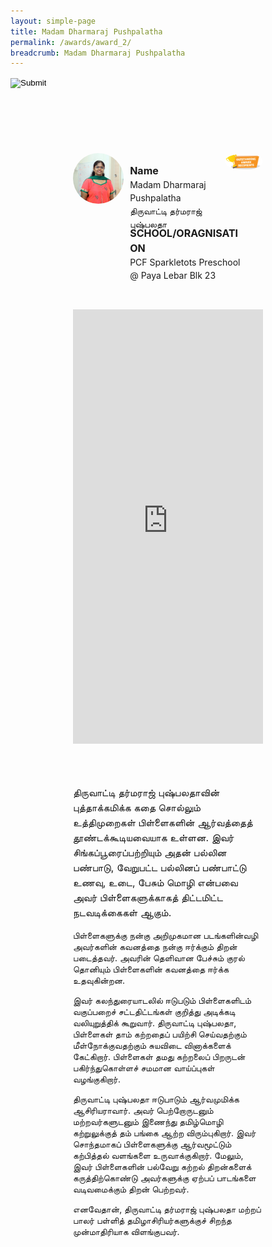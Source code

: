 ```yaml
---
layout: simple-page
title: Madam Dharmaraj Pushpalatha
permalink: /awards/award_2/
breadcrumb: Madam Dharmaraj Pushpalatha
---
```


<style>
    .wrapper {
        display: grid;
        margin-top: 50px;
        margin-left: 100px;
        margin-right: 100px;
        grid-template-columns: 10% 10% 10% 10% 10% 10% 10% 10% 10% 10%;
        grid-template-rows: 100px 100px auto auto auto;
    }

   .item1 {
        grid-column-start: 1;
        grid-column-end: 4;
        grid-row-start: 1;
        grid-row-end: 3;
        /* text-align: center; */
        margin-right: 10px;
    }

   .item2 {
        grid-column-start: 4;
        grid-column-end: 9;
        grid-row-start: 1;
        grid-row-end: 2;
        /* text-align: center; */
    }

   .item3 {
        grid-column-start: 4;
        grid-column-end: 10;
        grid-row-start: 2;
        grid-row-end: 3;
        /* text-align: center; */
    }

   .item4 {
        grid-column-start: 9;
        grid-column-end: 11;
        grid-row-start: 1;
        grid-row-end: 2;
        /* text-align: center; */
    }

   .item5 {
        grid-column-start: 1;
        grid-column-end: 11;
        grid-row-start: 3;
        grid-row-end: 4;
        margin-top: 50px;
        position:relative;
        padding-top:56.25%;
    }
    
   .item6 {
        grid-column-start: 1;
        grid-column-end: 11;
        grid-row-start: 3;
        grid-row-end: 4;
        margin-top: 50px;
        /* text-align: center; */
    }

   .item7 {
        grid-column-start: 1;
        grid-column-end: 11;
        grid-row-start: 4;
        grid-row-end: 5;
        margin-top: 50px;
        /* text-align: center; */
    }
</style>

<script>
        function goBack() {
          window.history.back();
        }
        </script>

<input type="image" name="btnBack" id="btnBack" onclick="goBack()" src="https://event-reg.biz/DefaultBanner/images/MTLS2019/btnBack.png" style="height:70px;">

<div class="wrapper">
        <div class="item1">
            <img style="border-radius: 50%; width: 100%;" src="/images/Madam Dharmaraj Pushpalatha_square.jpg">
        </div>

   <div class="item2">
                <p style="font-weight: bold;margin-bottom: 0px;font-size: 16px;line-height: 1.5;">Name</p>
                <p style="margin-top: 0px;font-size: 14px;line-height: 1.5;">
                  Madam Dharmaraj Pushpalatha<br>
                திருவாட்டி தர்மராஜ் புஷ்பலதா</p>
        </div>

   <div class="item3">
                <p style="font-weight: bold;margin-bottom: 0px;font-size: 16px;line-height: 1.5;">SCHOOL/ORAGNISATION</p>
                <p style="margin-top: 0px;font-size: 14px;line-height: 1.5;">
                  PCF Sparkletots Preschool @ Paya Lebar Blk 23
  </p>
        </div>

   <div class="item4">
                <img style="border-radius: 50%; width: 200px;" src="/images/Outstanding.PNG">
   </div>

   <div class="item5">
                <iframe style="position:absolute;top:0;left:0;width:100%;height:100%;" src="https://www.youtube.com/embed/XO_-4oDcpkA" frameborder="0" allow="accelerometer; autoplay; encrypted-media; gyroscope; picture-in-picture" allowfullscreen></iframe>
    </div>
    
   <div class="item6">
            <p style="margin-right: 10px;font-size: 16px;line-height: 1.5;">
              Madam Dharmaraj Pushpalatha’s storytelling technique of using self-made props is innovative and it helps to arouse and capture the children’s attention. The planned activity is about Singapore, its multicultural ethnicity and the different ethnic themes related to food, clothes and language spoken. She is able to draw the children’s attention by showing pictures that are familiar to them. She uses her tone and paces herself to engage the children effectively.

Mdm Pushpalatha supports children’s learning by asking questions that allowed them to reinforce what they have learnt. The children are involved in discussions and she is able to reinforce classroom rules with them. 

Mdm Pushpalatha is an enthusiastic teacher who seeks every opportunity to work with parents and fellow professionals for the benefit of the Tamil Language learners. She takes pride in creating her own teaching resources. Additionally, she has the flexibility to adapt and meet the needs of the young learners and it is evident that she recognizes and acknowledges the diverse learning styles and abilities of the children in her classroom. Mdm Pushpalatha is indeed a good role model for the other Tamil pre-school teachers. 
                </p>
        </div>

   <div class="item7">
                <p style="margin-right: 10px;font-size: 16px;line-height: 1.5;">
                  திருவாட்டி தர்மராஜ் புஷ்பலதாவின் புத்தாக்கமிக்க கதை சொல்லும் உத்திமுறைகள் பிள்ளைகளின் ஆர்வத்தைத் தூண்டக்கூடியவையாக உள்ளன.  இவர் சிங்கப்பூரைப்பற்றியும் அதன் பல்லின பண்பாடு, வேறுபட்ட பல்லினப் பண்பாட்டு உணவு, உடை, பேசும் மொழி என்பவை அவர் பிள்ளைகளுக்காகத் திட்டமிட்ட நடவடிக்கைகள் ஆகும். 

பிள்ளைகளுக்கு நன்கு அறிமுகமான படங்களின்வழி அவர்களின் கவனத்தை நன்கு ஈர்க்கும் திறன் படைத்தவர். அவரின் தெளிவான பேச்சும் குரல் தொனியும் பிள்ளைகளின் கவனத்தை ஈர்க்க உதவுகின்றன.  

இவர் கலந்துரையாடலில் ஈடுபடும் பிள்ளைகளிடம் வகுப்பறைச் சட்டதிட்டங்கள் குறித்து  அடிக்கடி வலியுறுத்திக் கூறுவார். திருவாட்டி புஷ்பலதா, பிள்ளைகள் தாம் கற்றதைப் பயிற்சி செய்வதற்கும் மீள்நோக்குவதற்கும் சுயவிடை வினாக்களைக் கேட்கிறார். பிள்ளைகள் தமது கற்றலைப் பிறருடன் பகிர்ந்துகொள்ளச் சமமான வாய்ப்புகள் வழங்குகிறார். 

திருவாட்டி புஷ்பலதா ஈடுபாடும் ஆர்வமுமிக்க ஆசிரியராவார். அவர் பெற்றோருடனும் மற்றவர்களுடனும் இணைந்து தமிழ்மொழி கற்றுலுக்குத் தம் பங்கை ஆற்ற விரும்புகிறார். இவர் சொந்தமாகப் பிள்ளைகளுக்கு ஆர்வமூட்டும் கற்பித்தல் வளங்களை உருவாக்குகிறார். மேலும், இவர் பிள்ளைகளின் பல்வேறு கற்றல் திறன்களைக் கருத்திற்கொண்டு அவர்களுக்கு ஏற்பப் பாடங்களை வடிவமைக்கும் திறன் பெற்றவர்.

எனவேதான், திருவாட்டி தர்மராஜ் புஷ்பலதா மற்றப் பாலர் பள்ளித் தமிழாசிரியர்களுக்குச் சிறந்த முன்மாதிரியாக விளங்குபவர். 
                    </p>
        </div>
</div>
